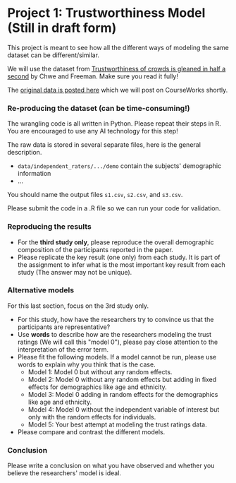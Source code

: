 # Project 1: Trustworthiness Model (Still in draft form)

This project is meant to see how all the different ways of modeling the same dataset can be different/similar.

We will use the dataset from [Trustworthiness of crowds is gleaned in half a second](https://static1.squarespace.com/static/5daf65330e17a4220c7707ce/t/64378dd57efb4b7d3b265a54/1681362389720/ChweFreemanSPPS.pdf) by Chwe and Freeman. Make sure you read it fully!

The [original data is posted here](https://osf.io/nfgx9/) which we will post on CourseWorks shortly.

### Re-producing the dataset (can be time-consuming!)

The wrangling code is all written in Python. Please repeat their steps in R.
You are encouraged to use any AI technology for this step!

The raw data is stored in several separate files, here is the general description.
- `data/independent_raters/.../demo` contain the subjects' demographic information
- ...

You should name the output files `s1.csv`, `s2.csv`, and `s3.csv`.

Please submit the code in a .R file so we can run your code for validation.

### Reproducing the results

- For the **third study only**, please reproduce the overall demographic composition of the participants reported in the paper.
- Please replicate the key result (one only) from each study. It is part of the assignment to infer what is the most important key result from each study (The answer may not be unique).


### Alternative models

For this last section, focus on the 3rd study only.

- For this study, how have the researchers try to convince us that the participants are representative?
- Use **words** to describe how are the researchers modeling the trust ratings (We will call this "model 0"), please pay close attention to the interpretation of the error term. 
- Please fit the following models. If a model cannot be run, please use words to explain why you think that is the case.
  - Model 1: Model 0 but without any random effects.
  - Model 2: Model 0 without any random effects but adding in fixed effects for demographics like age and ethnicity.
  - Model 3: Model 0 adding in random effects for the demographics like age and ethnicity.
  - Model 4: Model 0 without the independent variable of interest but only with the random effects for individuals.
  - Model 5: Your best attempt at modeling the trust ratings data. 
- Please compare and contrast the different models.

### Conclusion

Please write a conclusion on what you have observed and whether you believe the researchers' model is ideal.
